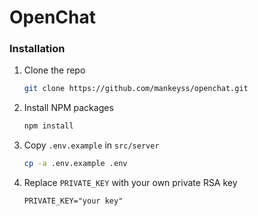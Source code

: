 # OpenChat

### Installation

1. Clone the repo
   ```sh
   git clone https://github.com/mankeyss/openchat.git
   ```
2. Install NPM packages
   ```sh
   npm install
   ```
3. Copy `.env.example` in `src/server` 
   ```sh
   cp -a .env.example .env
   ```
4. Replace `PRIVATE_KEY` with your own private RSA key
   ```env
   PRIVATE_KEY="your key"
   ```
